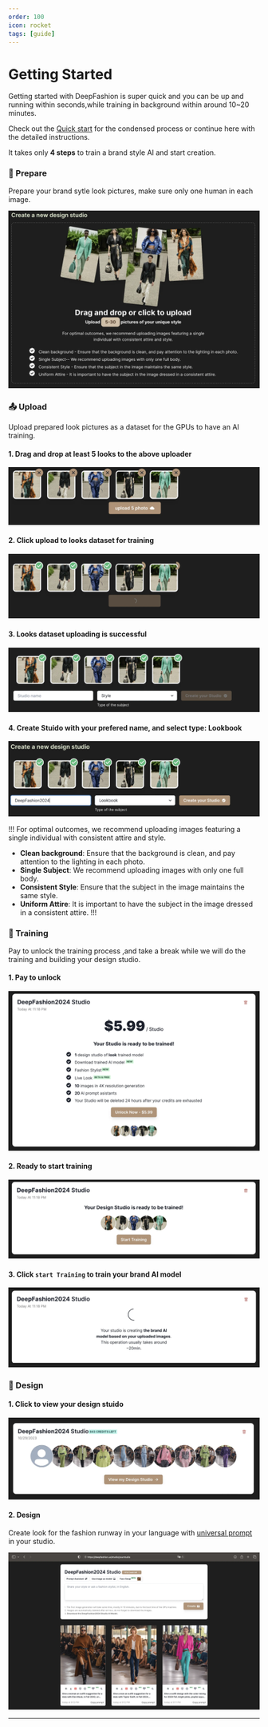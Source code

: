 ```yaml
---
order: 100
icon: rocket
tags: [guide]
---
```

# Getting Started

Getting started with DeepFashion is super quick and you can be up and running within seconds,while training in background within around 10~20 minutes. 

Check out the [Quick start](/README.md#quick-start) for the condensed process or continue here with the detailed instructions.

It takes only **4 steps** to train a brand style AI and start creation. 

### :dress: Prepare

Prepare your brand sytle look pictures, make sure only one human in each image.

![Prepare your brand looks](/static/prepare-to-upload.webp)

### :outbox_tray: Upload

Upload prepared look pictures as a dataset for the GPUs to have an AI training.

#### 1. Drag and drop at least 5 looks to the above uploader

![Drag and drop at least 5 looks to the above uploader](/static/upload-01.webp)

#### 2. Click upload to looks dataset for training

![uploading](/static/upload-02.webp)

#### 3. Looks dataset uploading is successful

![uploading is successful](/static/upload-03.webp)

#### 4. Create Stuido with your prefered name, and select type: **Lookbook**

![Create Your Studio](/static/create-studio.webp)

!!!
For optimal outcomes, we recommend uploading images featuring a single individual with consistent attire and style.
- **Clean background**: Ensure that the background is clean, and pay attention to the lighting in each photo.
- **Single Subject**: We recommend uploading images with only one full body.
- **Consistent Style**: Ensure that the subject in the image maintains the same style.
- **Uniform Attire**: It is important to have the subject in the image dressed in a consistent attire.
!!!


### :dna: Training

Pay to unlock the training process ,and take a break while we will do the training and building your design studio.

#### 1. Pay to unlock

![Pay to unlock](/static/unlock.webp)

#### 2. Ready to start training

![Ready to start training](/static/training-01.webp)

#### 3. Click `start Training` to train your brand AI model

![Training in process](/static/training-02.webp)


### :art: Design

#### 1. Click to view your design stuido

![Design Stuido](/static/design-01.webp)

#### 2. Design

Create look for the fashion runway in your language with [universal prompt](/guides/universalprompt/) in your studio.

![Design and innovation](/static/DeepFashionStudio2024.webp)

---

